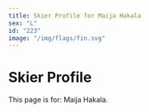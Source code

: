 ```yaml
---
title: Skier Profile for Maija Hakala
sex: "L"
id: "223"
image: "/img/flags/fin.svg" 
---
```


# Skier Profile

This page is for: Maija Hakala.
    